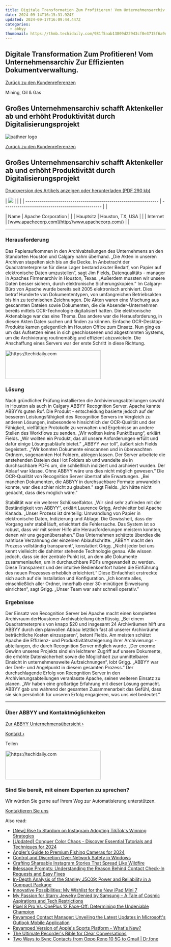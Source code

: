 ```yaml
---
title: Digitale Transformation Zum Profitieren! Vom Unternehmensarchiv Zur Effizienten Dokumentverwaltung.
date: 2024-09-14T16:15:31.924Z
updated: 2024-09-17T16:09:44.447Z
categories:
  - abbyy
thumbnail: https://thmb.techidaily.com/981f5aab13809d22943cf0e3715f6a9d6dac906b3d14ad5b24428ee14ae4807c.jpg
---
```


## Digitale Transformation Zum Profitieren! Vom Unternehmensarchiv Zur Effizienten Dokumentverwaltung.

[Zurück zu den Kundenreferenzen](https://tools.techidaily.com/abbyy/products/)

Mining, Oil & Gas

## Großes Unternehmensarchiv schafft Aktenkeller ab und erhöht Produktivität durch Digitalisierungsprojekt

![pathner logo](https://content.abbyy.com/-/media/project/abbyy/abbyy/logos-white/de/21632.png?h=40&iar=0&w=120)

[Zurück zu den Kundenreferenzen](https://tools.techidaily.com/abbyy/products/)

## Großes Unternehmensarchiv schafft Aktenkeller ab und erhöht Produktivität durch Digitalisierungsprojekt

[Druckversion des Artikels anzeigen oder herunterladen (PDF 290 kb)](https://static2.abbyy.com/abbyycommedia/6160/cs-apache-rs-d.pdf) 

| ![](https://static1.abbyy.com/abbyycommedia/3302/apache_logo.gif) |                                                  |  |
| ----------------------------------------------------------------- | ------------------------------------------------ |  |

| Name                                                              | Apache Corporation                               |  |
| Hauptsitz                                                         | Houston, TX, USA                                 |  |
| Internet                                                          | [www.apachecorp.com](http://www.apachecorp.com/) |  |

---

### Herausforderung

Das Papieraufkommen in den Archivabteilungen des Unternehmens an den Standorten Houston und Calgary nahm überhand. „Die Akten in unseren Archiven stapelten sich bis an die Decke. In Anbetracht der Quadratmeterpreise für diese Lager bestand akuter Bedarf, von Papier auf elektronische Daten umzustellen“, sagt Jim Fields, Datenqualitäts - manager in Apaches Firmenarchiv in Houston, Texas. „Außerdem mussten wir unsere Daten besser sichern, durch elektronische Sicherungskopien.” Im Calgary-Büro von Apache wurde bereits seit 2005 elektronisch archiviert. Dies betraf Hunderte von Dokumententypen, von umfangreichen Betriebsakten bis hin zu technischen Zeichnungen. Die Akten waren eine Mischung aus gescannten Dateien sowie Dokumenten, die die Absender-Unternehmen bereits mittels OCR-Technologie digitalisiert hatten. Die elektronische Aktenablage war das eine Thema. Das andere war die Herausforderung, in diesen Akten Daten suchen und finden zu können. Einfache OCR-Desktop-Produkte kamen gelegentlich im Houston Office zum Einsatz. Nun ging es um das Aufsetzen eines in sich geschlossenen und abgestimmten Systems, um die Archivierung routinemäßig und effizient abzuwickeln. Die Anschaffung eines Servers war der erste Schritt in diese Richtung.

<!-- affiliate ads begin -->
<a href="https://aligracehair.sjv.io/c/5597632/2135370/19272" target="_top" id="2135370">
  <img src="//a.impactradius-go.com/display-ad/19272-2135370" border="0" alt="https://techidaily.com" width="300" height="90"/>
</a>
<img height="0" width="0" src="https://aligracehair.sjv.io/i/5597632/2135370/19272" style="position:absolute;visibility:hidden;" border="0" />
<!-- affiliate ads end -->

### Lösung

Nach gründlicher Prüfung installierten die Archivierungsabteilungen sowohl in Houston als auch in Calgary ABBYY Recognition Server. Apache kannte ABBYYs guten Ruf. Die Produkt - entscheidung basierte jedoch auf der besseren Leistungsfähigkeit des Recognition Servers im Vergleich zu anderen Lösungen, insbesondere hinsichtlich der OCR-Qualität und der Fähigkeit, vielfältige Protokolle zu verwalten und Ergebnisse an andere Stellen des Workflows zu senden. „Wir wollten keine Punktlösung“, erklärt Fields. „Wir wollten ein Produkt, das all unsere Anforderungen erfüllt und dafür einige Lösungsabläufe bietet.” „ABBYY war toll”, äußert sich Fields begeistert. „“Wir konnten Dokumente einscannen und in überwachten Ordnern, sogenannten Hot Foldern, ablegen lassen. Der Server arbeitete die anstehenden Dateien des Hot Folders ab und wandelte sie in durchsuchbare PDFs um, die schließlich indiziert und archiviert wurden. Der Ablauf war klasse. Ohne ABBYY wäre uns dies nicht möglich gewesen.” Die OCR-Qualität von Recognition Server übertraf alle Erwartungen. „Bei manchen Dokumenten, die ABBYY in durchsuchbare Formate umwandeln konnte, war dies schier nicht zu glauben.” sagt Fields. „Ich hätte nicht gedacht, dass dies möglich wäre.”

Stabilität war ein weiterer Schlüsselfaktor. „Wir sind sehr zufrieden mit der Beständigkeit von ABBYY“, erklärt Laurence Grigg, Archivleiter bei Apache Kanada. „Unser Prozess ist dreiteilig: Umwandlung von Papier in elektronische Daten, Indizierung und Ablage. Die Gewissheit, dass der Vorgang sehr stabil läuft, erleichtert die Fehlersuche. Das System ist so robust, dass wir mit seiner Hilfe alle Herausforderungen meistern konnten, denen wir uns gegenübersahen.” Das Unternehmen schätzte überdies die nahtlose Verzahnung der einzelnen Ablaufschritte. „ABBYY macht den Prozess vollständig transparent“, konstatiert Grigg. „Nicht jeder bei uns kennt vielleicht die dahinter stehende Technologie genau. Alle wissen jedoch, dass sie der zentrale Punkt ist, an dem alle Dokumente zusammenlaufen, um in durchsuchbare PDFs umgewandelt zu werden. Diese Transparenz und der intuitive Bedienkomfort haben die Einführung des neuen Prozesses erheblich erleichtert.“ Diese Einfachheit erstreckte sich auch auf die Installation und Konfiguration. „Ich konnte alles, einschließlich aller Ordner, innerhalb einer 30-minütigen Einweisung einrichten“, sagt Grigg. „Unser Team war sehr schnell operativ.”

### Ergebnisse

Der Einsatz von Recognition Server bei Apache macht einen kompletten Archivraum derHoustoner Archivabteilung überflüssig. „Bei einem Quadratmeterpreis von knapp $20 und insgesamt 24 Archivräumen hilft uns ABBYY durch den planvollen Abbau letztlich fast all unserer Archivräume beträchtliche Kosten einzusparen“, betont Fields. Am meisten schätzt Apache die Effizienz- und Produktivitätssteigerung ihrer Archivierungs - abteilungen, die durch Recognition Server möglich wurde. „Der enorme Gewinn unseres Projekts sind ein leichterer Zugriff auf unsere Dokumente, die erhöhte Datensicherheit sowie die Möglichkeit zur unmittelbaren Einsicht in unternehmensweite Aufzeichnungen“, lobt Grigg. „ABBYY war der Dreh- und Angelpunkt in diesem gesamten Prozess.” Der durchschlagende Erfolg von Recognition Server in den Archivierungsabteilungen veranlasste Apache, seinen weiteren Einsatz zu planen. „Wir haben eine großartige Erfahrung mit dieser Lösung gemacht. ABBYY gab uns während der gesamten Zusammenarbeit das Gefühl, dass sie sich persönlich für unseren Erfolg engagieren, was uns viel bedeutet.”

---

### Über ABBYY und Kontaktmöglichkeiten

[Zur ABBYY Unternehmensübersicht ›](https://tools.techidaily.com/abbyy/products/)

[Kontakt ›](https://tools.techidaily.com/abbyy/products/)

Teilen 

<!-- affiliate ads begin -->
<a href="https://aligracehair.sjv.io/c/5597632/2115916/19272" target="_top" id="2115916">
  <img src="//a.impactradius-go.com/display-ad/19272-2115916" border="0" alt="https://techidaily.com" width="300" height="90"/>
</a>
<img height="0" width="0" src="https://aligracehair.sjv.io/i/5597632/2115916/19272" style="position:absolute;visibility:hidden;" border="0" />
<!-- affiliate ads end -->

### Sind Sie bereit, mit einem Experten zu sprechen?

Wir würden Sie gerne auf Ihrem Weg zur Automatisierung unterstützen.

[Kontaktieren Sie uns](https://tools.techidaily.com/abbyy/products/)

<ins class="adsbygoogle"
     style="display:block"
     data-ad-format="autorelaxed"
     data-ad-client="ca-pub-7571918770474297"
     data-ad-slot="1223367746"></ins>

<ins class="adsbygoogle"
     style="display:block"
     data-ad-client="ca-pub-7571918770474297"
     data-ad-slot="8358498916"
     data-ad-format="auto"
     data-full-width-responsive="true"></ins>

<span class="atpl-alsoreadstyle">Also read:</span>
<div><ul>
<li><a href="https://instagram-videos.techidaily.com/new-rise-to-stardom-on-instagram-adopting-tiktoks-winning-strategies/"><u>[New] Rise to Stardom on Instagram Adopting TikTok's Winning Strategies</u></a></li>
<li><a href="https://fox-hovers.techidaily.com/updated-conquer-color-chaos-discover-essential-tutorials-and-techniques-for-2024/"><u>[Updated] Conquer Color Chaos - Discover Essential Tutorials and Techniques for 2024</u></a></li>
<li><a href="https://extra-information.techidaily.com/anglers-guide-to-premium-fishing-cameras-for-2024/"><u>Angler’s Guide to Premium Fishing Cameras for 2024</u></a></li>
<li><a href="https://windows11.techidaily.com/control-and-discretion-over-network-safety-in-windows/"><u>Control and Discretion Over Network Safety in Windows</u></a></li>
<li><a href="https://instagram-clips.techidaily.com/crafting-shareable-instagram-stories-that-spread-like-wildfire/"><u>Crafting Shareable Instagram Stories That Spread Like Wildfire</u></a></li>
<li><a href="https://some-tips.techidaily.com/imessage-prompts-understanding-the-reason-behind-contact-check-in-requests-and-easy-fixes/"><u>IMessage Prompts: Understanding the Reason Behind Contact Check-In Requests and Easy Fixes</u></a></li>
<li><a href="https://buynow-marvelous.techidaily.com/in-depth-analysis-of-the-stanley-j5c09-power-and-reliability-in-a-compact-package/"><u>In-Depth Analysis of the Stanley J5C09: Power and Reliability in a Compact Package</u></a></li>
<li><a href="https://some-tips.techidaily.com/innovative-possibilities-my-wishlist-for-the-new-ipad-mini-7/"><u>Innovative Possibilities: My Wishlist for the New iPad Mini 7</u></a></li>
<li><a href="https://some-tips.techidaily.com/my-passion-for-starry-jewelry-denied-by-samsung-a-tale-of-cosmic-aspirations-and-tech-restrictions/"><u>My Passion for Starry Jewelry Denied by Samsung – A Tale of Cosmic Aspirations and Tech Restrictions</u></a></li>
<li><a href="https://some-tips.techidaily.com/pixel-8-pro-vs-oneplus-12-face-off-determining-the-undeniable-champion/"><u>Pixel 8 Pro Vs. OnePlus 12 Face-Off: Determining the Undeniable Champion</u></a></li>
<li><a href="https://some-tips.techidaily.com/revamped-contact-manager-unveiling-the-latest-updates-in-microsofts-outlook-mobile-application/"><u>Revamped Contact Manager: Unveiling the Latest Updates in Microsoft's Outlook Mobile Application</u></a></li>
<li><a href="https://some-tips.techidaily.com/revamped-version-of-apples-sports-platform-whats-new/"><u>Revamped Version of Apple's Sports Platform - What's New?</u></a></li>
<li><a href="https://extra-information.techidaily.com/the-ultimate-recorders-bible-for-clear-conversations/"><u>The Ultimate Recorder's Bible for Clear Conversations</u></a></li>
<li><a href="https://android-transfer.techidaily.com/two-ways-to-sync-contacts-from-oppo-reno-10-5g-to-gmail-drfone-by-drfone-transfer-from-android-transfer-from-android/"><u>Two Ways to Sync Contacts from Oppo Reno 10 5G to Gmail | Dr.fone</u></a></li>
</ul></div>

